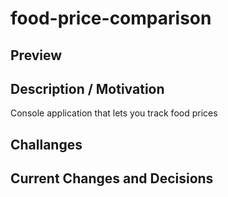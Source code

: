 # food-price-comparison
## Preview
## Description / Motivation
Console application that lets you track food prices
## Challanges
## Current Changes and Decisions